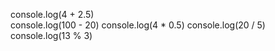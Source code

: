 
console.log(4 + 2.5)  
console.log(100 - 20) 
console.log(4 * 0.5) 
console.log(20 / 5) 
console.log(13 % 3)   
